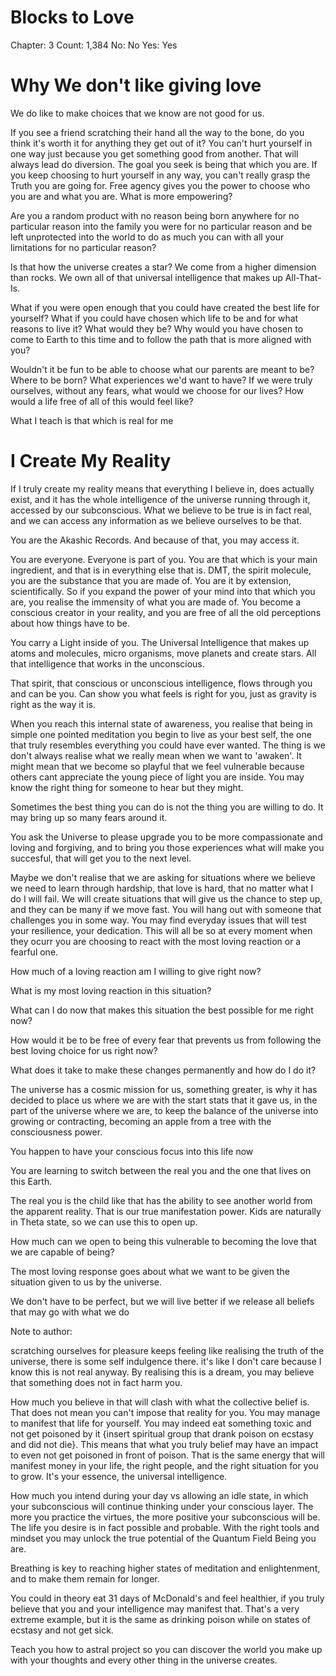 # Blocks to Love

Chapter: 3
Count: 1,384
No: No
Yes: Yes

# Why We don't like giving love

We do like to make choices that we know are not good for us. 

If you see a friend scratching their hand all the way to the bone, do you think it's worth it for anything they get out of it? You can't hurt yourself in one way just because you get something good from another. That will always lead do diversion. The goal you seek is being that which you are. If you keep choosing to hurt yourself in any way, you can't really grasp the Truth you are going for. Free agency gives you the power to choose who you are and what you are. What is more empowering?

Are you a random product with no reason being born anywhere for no particular reason into the family you were for no particular reason and be left unprotected into the world to do as much you can with all your limitations for no particular reason?

Is that how the universe creates a star? We come from a higher dimension than rocks. We own all of that universal intelligence that makes up All-That-Is. 

What if you were open enough that you could have created the best life for yourself? What if you could have chosen which life to be and for what reasons to live it? What would they be? Why would you have chosen to come to Earth to this time and to follow the path that is more aligned with you?

Wouldn't it be fun to be able to choose what our parents are meant to be? Where to be born? What experiences we'd want to have? If we were truly ourselves, without any fears, what would we choose for our lives? How would a life free of all of this would feel like?

What I teach is that which is real for me

# I Create My Reality

If I truly create my reality means that everything I believe in, does actually exist, and it has the whole intelligence of the universe running through it, accessed by our subconscious. What we believe to be true is in fact real, and we can access any information as we believe ourselves to be that.

You are the Akashic Records. And because of that, you may access it.

You are everyone. Everyone is part of you. You are that which is your main ingredient, and that is in everything else that is. DMT, the spirit molecule, you are the substance that you are made of. You are it by extension, scientifically. So if you expand the power of your mind into that which you are, you realise the immensity of what you are made of. You become a conscious creator in your reality, and you are free of all the old perceptions about how things have to be.

You carry a Light inside of you. The Universal Intelligence that makes up atoms and molecules, micro organisms, move planets and create stars. All that intelligence that works in the unconscious. 

That spirit, that conscious or unconscious intelligence, flows through you and can be you. Can show you what feels is right for you, just as gravity is right as the way it is.

When you reach this internal state of awareness, you realise that being in simple one pointed meditation you begin to live as your best self, the one that truly resembles everything you could have ever wanted. The thing is we don't always realise what we really mean when we want to 'awaken'. It might mean that we become so playful that we feel vulnerable because others cant appreciate the young piece of light you are inside. You may know the right thing for someone to hear but they might.

Sometimes the best thing you can do is not the thing you are willing to do. It may bring up so many fears around it.

You ask the Universe to please upgrade you to be more compassionate and loving and forgiving, and to bring you those experiences what will make you succesful, that will get you to the next level.

Maybe we don't realise that we are asking for situations where we believe we need to learn through hardship, that love is hard, that no matter what I do I will fail. We will create situations that will give us the chance to step up, and they can be many if we move fast. You will hang out with someone that challenges you in some way. You may find everyday issues that will test your resilience, your dedication. This will all be so at every moment when they ocurr you are choosing to react with the most loving reaction or a fearful one.

How much of a loving reaction am I willing to give right now?

What is my most loving reaction in this situation?

What can I do now that makes this situation the best possible for me right now?

How would it be to be free of every fear that prevents us from following the best loving choice for us right now?

What does it take to make these changes permanently and how do I do it?

The universe has a cosmic mission for us, something greater, is why it has decided to place us where we are with the start stats that it gave us, in the part of the universe where we are, to keep the balance of the universe into growing or contracting, becoming an apple from a tree with the consciousness power.

You happen to have your conscious focus into this life now

You are learning to switch between the real you and the one that lives on this Earth. 

The real you is the child like that has the ability to see another world from the apparent reality. That is our true manifestation power. Kids are naturally in Theta state, so we can use this to open up.

How much can we open to being this vulnerable to becoming the love that we are capable of being?

The most loving response goes about what we want to be given the situation given to us by the universe. 

We don't have to be perfect, but we will live better if we release all beliefs that may go with what we do

Note to author: 

scratching ourselves for pleasure keeps feeling like realising the truth of the universe, there is some self indulgence there. it's like I don't care because I know this is not real anyway. By realising this is a dream, you may believe that something does not in fact harm you.

How much you believe in that will clash with what the collective belief is. That does not mean you can't impose that reality for you. You may manage to manifest that life for yourself. You may indeed eat something toxic and not get poisoned by it {insert spiritual group that drank poison on ecstasy and did not die}. This means that what you truly belief may have an impact to even not get poisoned in front of poison. That is the same energy that will manifest money in your life, the right people, and the right situation for you to grow. It's your essence, the universal intelligence.

How much you intend during your day vs allowing an idle state, in which your subconscious will continue thinking under your conscious layer. The more you practice the virtues, the more positive your subconscious will be. The life you desire is in fact possible and probable. With the right tools and mindset you may unlock the true potential of the Quantum Field Being you are.

Breathing is key to reaching higher states of meditation and enlightenment, and to make them remain for longer.

You could in theory eat 31 days of McDonald's and feel healthier, if you truly believe that you and your intelligence may manifest that. That's a very extreme example, but it is the same as drinking poison while on states of ecstasy and not get sick. 

Teach you how to astral project so you can discover the world you make up with your thoughts and every other thing in the universe creates.